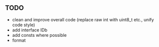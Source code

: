 ## TODO
- clean and improve overall code (replace raw int with uint8_t etc., unify code style)
- add interface IDb
- add consts where possible
- format